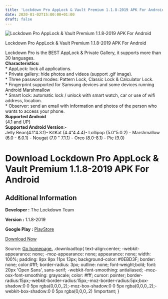 ```yaml
---
title: 'Lockdown Pro AppLock & Vault Premium 1.1.8-2019 APK For Android'
date: 2020-01-02T15:00:00+01:00
draft: false
---
```


![Lockdown Pro AppLock & Vault Premium 1.1.8-2019 APK For Android](https://i0.wp.com/apkhome.net/wp-content/uploads/2020/01/Lockdown-Pro-AppLock-Vault-Premium-1.1.8-2019.png "Lockdown Pro AppLock & Vault Premium 1.1.8-2019 APK For Android")

  

Lockdown Pro AppLock & Vault Premium 1.1.8-2019 APK For Android

Lockdown Pro is the BEST AppLock & Private Gallery, it supports more than 30 languages.  
**Characteristics:**  
\* AppLock: lock all applications.  
\* Private gallery: hide photos and videos (support .gif image).  
\* Three password modes: Pattern Lock, Classic Lock & Calculator Lock.  
\* Fingerprint supported for Samsung devices and some devices running Android Marshmallow  
\* Smart lock: automatic lock / unlock with smart watch, car or use of wifi address, location.  
\* Observer: send an email with information and photos of the person who wants to access your phone.  
**Supported Android**  
{4.1 and UP}  
**Supported Android Version**:-  
Jelly Bean(4.1"4.3.1)- KitKat (4.4"4.4.4)- Lollipop (5.0"5.0.2) - Marshmallow (6.0 - 6.0.1) - Nougat (7.0 " 7.1.1) - Oreo (8.0-8.1) - Pie (9.0)

Download Lockdown Pro AppLock & Vault Premium 1.1.8-2019 APK For Android
========================================================================

Additional Information
----------------------

**Developer :** The Lockdown Team

**Version :** 1.1.8-2019

**Google Play :** [PlayStore](https://play.google.com/store/apps/details?id=appplus.mobi.lockdownpro&hl=en)

  

[Download Now](https://store4app.co/post/lockdown-pro-applock-amp-vault-premium-1-1-8-2019-apk-for-android_1577973387)

  
Source: [Go homepage.](https://store4app.co/post/lockdown-pro-applock-amp-vault-premium-1-1-8-2019-apk-for-android_1577973387) .downloadtop{ text-align:center; -webkit-appearance: none; -moz-appearance: none; appearance: none; width: 100%; padding: 9px 9px 11px 13px; background-color: #0EBD3F; border: none; color:#fff; border-radius: 3px; outline: none; font-weight;bold; font: 20px 'Open Sans', sans-serif; -webkit-font-smoothing: antialiased; -moz-osx-font-smoothing: grayscale; color: #fff; cursor: pointer; border-radius:15px;-webkit-border-radius:15px;-moz-border-radius:5px;box-shadow:0 0 5px rgba(0,0,0,.2);-moz-box-shadow:0 0 5px rgba(0,0,0,.2);-webkit-box-shadow:0 0 5px rgba(0,0,0,.2) !important; }